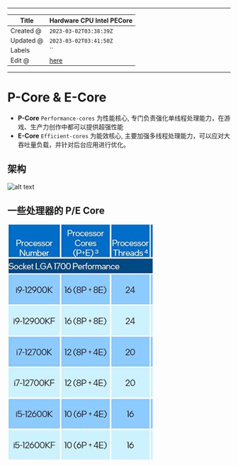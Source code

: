 -----

| Title     | Hardware CPU Intel PECore                            |
| --------- | ---------------------------------------------------- |
| Created @ | `2023-03-02T03:38:39Z`                               |
| Updated @ | `2023-03-02T03:41:50Z`                               |
| Labels    | \`\`                                                 |
| Edit @    | [here](https://github.com/junxnone/xwiki/issues/215) |

-----

# P-Core & E-Core

  - **P-Core** `Performance-cores` 为性能核心,
    专门负责强化单线程处理能力，在游戏、生产力创作中都可以提供超强性能
  - **E-Core** `Efficient-cores` 为能效核心,
    主要加强多线程处理能力，可以应对大吞吐量负载，并针对后台应用进行优化。

## 架构

<img src="https://user-images.githubusercontent.com/2216970/222324288-41813051-f7d6-437e-91b5-b007ccdc2bd0.png" alt="alt text" width="70%" height="70%">

## 一些处理器的 P/E Core

![image](media/6648601f637cb1e357d24a093405efe3b6a1e0f6.png)
